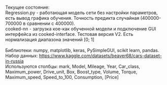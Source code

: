 Текущее состояние:<br>
Regression.py - работающая модель сети без настройки параметров, есть вывод графика обучения. Точность предикта случайная (400000-700000 в сравнении с 400000).<br>
cooked-nn - загрузка кое-как обученной модели и подключение GUI интерфейса из cooked-interface. Тестовая версия V2. Есть нормализация диапазона значений [0; 1]<br><br>
Библиотеки: numpy, matplotlib, keras, PySimpleGUI, scikit learn, pandas.<br>
Набор данных: https://www.kaggle.com/datasets/beaver68/cars-dataset-in-russia<br>
Используются столбцы: mark,  Model,  Mileage,  Year,  Car_class,  Maximum_power,  Drive_unit,  Box,  Boost_type,  Volume,  Torque,  Maximum_speed,  Speed_to_100,  Consumption,  [Price] 
